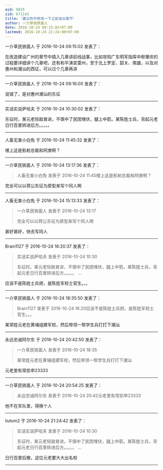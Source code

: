 ```yaml
---
aid: 9025
zid: 671143
title: '建议吹牛修改一下之前发出章节'
author: 一介草民铁面人
date: 2016-10-24 09:15:02+07:00
lastmod: 2016-10-24 21:24:00+07:00
---
```


一介草民铁面人 于 2016-10-24 09:15:02 发表了：

在改造建设广州的章节中插入几章讲前线战事，比如攻陷广东明军指挥中枢肇庆的过程要详细讲个几章吧，还有和平演变雷州，至于北上罗定、韶关、南雄，以及对惠州和潮汕的西征，可以过个几章再讲

---------

一介草民铁面人 于 2016-10-24 09:16:00 发表了：

说错了，是对惠州潮汕的东征

---------

实话实说萨哈夫 于 2016-10-24 10:30:02 发表了：

东征时，某元老轻敌冒进，不慎中了民团埋伏，腿上中箭。某陈姓士兵，背起元老日行百里转进后方。。。。。

---------

人畜无害小白免 于 2016-10-24 11:45:32 发表了：

楼上这是影射总裁和阿庚啊？

---------

一介草民铁面人 于 2016-10-24 13:17:36 发表了：

> 人畜无害小白免 发表于 2016-10-24 11:45楼上这是影射总裁和阿庚啊？



完全可以以蒋公东征为原型来写个同人啊

---------

人畜无害小白免 于 2016-10-24 15:13:33 发表了：

> 一介草民铁面人 发表于 2016-10-24 13:17
> 
> 完全可以以蒋公东征为原型来写个同人啊



甚好甚好，快去写同人

---------

Brain1127 于 2016-10-24 16:20:37 发表了：

> 实话实说萨哈夫 发表于 2016-10-24 10:30
> 
> 东征时，某元老轻敌冒进，不慎中了民团埋伏，腿上中箭。某陈姓士兵，背起元老日行百里转进后方。。。。。 ...



应该不是陈姓士兵把，是陈姓军校士官生。。。

---------

一介草民铁面人 于 2016-10-24 18:35:50 发表了：

> Brain1127 发表于 2016-10-24 16:20应该不是陈姓士兵把，是陈姓军校士官生。。。



某常姓元老在黄埔组建军校，然后带领一帮学生兵打打下潮汕

---------

永远忠诚阿尔东 于 2016-10-24 20:42:50 发表了：

> 一介草民铁面人 发表于 2016-10-24 18:35
> 
> 某常姓元老在黄埔组建军校，然后带领一帮学生兵打打下潮汕



元老里有常凯申23333

---------

一介草民铁面人 于 2016-10-24 20:54:25 发表了：

> 永远忠诚阿尔东 发表于 2016-10-24 20:42元老里有常凯申23333



他不在军队里，得换个人

---------

liutom2 于 2016-10-24 21:24:42 发表了：

> 实话实说萨哈夫 发表于 2016-10-24 10:30
> 
> 东征时，某元老轻敌冒进，不慎中了民团埋伏，腿上中箭。某陈姓士兵，背起元老日行百里转进后方。。。。。 ...



日行百里后撤，这位元老要大大出名啦

---------

